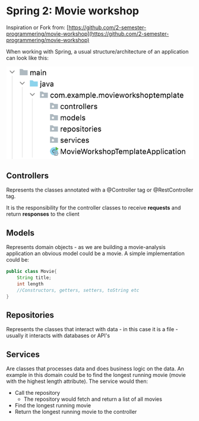 # Spring 2: Movie workshop

Inspiration or Fork from: [https://github.com/2-semester-programmering/movie-workshop](https://github.com/2-semester-programmering/movie-workshop)

When working with Spring, a usual structure/architecture of an application can look like this:

![image-20210924104120018](../topics/spring-introduction-2.assets/image-20210924104120018.png)

## Controllers

Represents the classes annotated with a @Controller tag or @RestController tag.

It is the responsibility for the controller classes to receive **requests** and return **responses** to the client

## Models

Represents domain objects - as we are building a movie-analysis application an obvious model could be a movie. A simple implementation could be:

```java
public class Movie{
    String title;
    int length
    //Constructors, getters, setters, toString etc
}
```

## Repositories

Represents the classes that interact with data - in this case it is a file - usually it interacts with databases or API's

## Services

Are classes that processes data and does business logic on the data. An example in this domain could be to find the longest running movie (movie with the highest length attribute). The service would then:

* Call the repository
  * The repository would fetch and return a list of all movies
* Find the longest running movie
* Return the longest running movie to the controller
